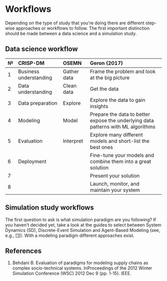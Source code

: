 # Workflows

Depending on the type of study that you're doing there are different step-wise approaches or workflows to follow. The first important distinction should be made between a data science and a simulation study.

## Data science workflow

| **№** | **CRISP-DM** | **OSEMN** |  **Geron \(2017\)** |
| :--- | :--- | :--- | :--- |
| 1 | Business understanding | Gather data | Frame the problem and look at the big picture |
| 2 | Data understanding | Clean data | Get the data |
| 3 | Data preparation | Explore | Explore the data to gain insights |
| 4 | Modeling | Model | Prepare the data to better expose the underlying data patterns with ML algorithms |
| 5 | Evaluation | Interpret | Explore many different models and short-list the best ones |
| 6 | Deployment |  | Fine-tune your models and combine them into a great solution |
| 7 |  |  | Present your solution |
| 8 |  |  | Launch, monitor, and maintain your system |

## Simulation study workflows

The first question to ask is what simulation paradigm are you following? If you haven't decided yet, take a look at the guides to select between System Dynamics \(SD\), Discrete-Event Simulation and Agent-Based Modeling \(see, e.g., \[[1](https://ieeexplore.ieee.org/abstract/document/6465109)\]\). With a modeling paradigm different approaches exist.

## References

1. Behdani B. Evaluation of paradigms for modeling supply chains as complex socio-technical systems. InProceedings of the 2012 Winter Simulation Conference \(WSC\) 2012 Dec 9 \(pp. 1-15\). IEEE.

